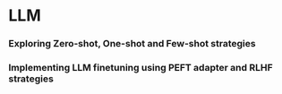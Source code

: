 # LLM
### Exploring Zero-shot, One-shot and Few-shot strategies
### Implementing LLM finetuning using PEFT adapter and RLHF strategies
